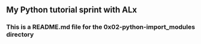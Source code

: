 ## My Python tutorial sprint with ALx
### This is a README.md file for the 0x02-python-import_modules directory
